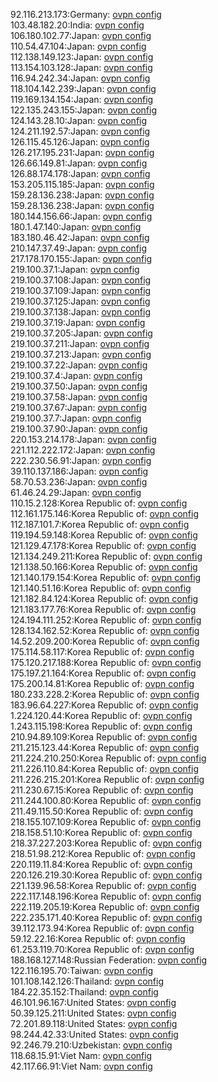 92.116.213.173:Germany: [ovpn config](vpn/92_116_213_173.ovpn)  
103.48.182.20:India: [ovpn config](vpn/103_48_182_20.ovpn)  
106.180.102.77:Japan: [ovpn config](vpn/106_180_102_77.ovpn)  
110.54.47.104:Japan: [ovpn config](vpn/110_54_47_104.ovpn)  
112.138.149.123:Japan: [ovpn config](vpn/112_138_149_123.ovpn)  
113.154.103.128:Japan: [ovpn config](vpn/113_154_103_128.ovpn)  
116.94.242.34:Japan: [ovpn config](vpn/116_94_242_34.ovpn)  
118.104.142.239:Japan: [ovpn config](vpn/118_104_142_239.ovpn)  
119.169.134.154:Japan: [ovpn config](vpn/119_169_134_154.ovpn)  
122.135.243.155:Japan: [ovpn config](vpn/122_135_243_155.ovpn)  
124.143.28.10:Japan: [ovpn config](vpn/124_143_28_10.ovpn)  
124.211.192.57:Japan: [ovpn config](vpn/124_211_192_57.ovpn)  
126.115.45.126:Japan: [ovpn config](vpn/126_115_45_126.ovpn)  
126.217.195.231:Japan: [ovpn config](vpn/126_217_195_231.ovpn)  
126.66.149.81:Japan: [ovpn config](vpn/126_66_149_81.ovpn)  
126.88.174.178:Japan: [ovpn config](vpn/126_88_174_178.ovpn)  
153.205.115.185:Japan: [ovpn config](vpn/153_205_115_185.ovpn)  
159.28.136.238:Japan: [ovpn config](vpn/159_28_136_238.ovpn)  
159.28.136.238:Japan: [ovpn config](vpn/159_28_136_238.ovpn)  
180.144.156.66:Japan: [ovpn config](vpn/180_144_156_66.ovpn)  
180.1.47.140:Japan: [ovpn config](vpn/180_1_47_140.ovpn)  
183.180.46.42:Japan: [ovpn config](vpn/183_180_46_42.ovpn)  
210.147.37.49:Japan: [ovpn config](vpn/210_147_37_49.ovpn)  
217.178.170.155:Japan: [ovpn config](vpn/217_178_170_155.ovpn)  
219.100.37.1:Japan: [ovpn config](vpn/219_100_37_1.ovpn)  
219.100.37.108:Japan: [ovpn config](vpn/219_100_37_108.ovpn)  
219.100.37.109:Japan: [ovpn config](vpn/219_100_37_109.ovpn)  
219.100.37.125:Japan: [ovpn config](vpn/219_100_37_125.ovpn)  
219.100.37.138:Japan: [ovpn config](vpn/219_100_37_138.ovpn)  
219.100.37.19:Japan: [ovpn config](vpn/219_100_37_19.ovpn)  
219.100.37.205:Japan: [ovpn config](vpn/219_100_37_205.ovpn)  
219.100.37.211:Japan: [ovpn config](vpn/219_100_37_211.ovpn)  
219.100.37.213:Japan: [ovpn config](vpn/219_100_37_213.ovpn)  
219.100.37.22:Japan: [ovpn config](vpn/219_100_37_22.ovpn)  
219.100.37.4:Japan: [ovpn config](vpn/219_100_37_4.ovpn)  
219.100.37.50:Japan: [ovpn config](vpn/219_100_37_50.ovpn)  
219.100.37.58:Japan: [ovpn config](vpn/219_100_37_58.ovpn)  
219.100.37.67:Japan: [ovpn config](vpn/219_100_37_67.ovpn)  
219.100.37.7:Japan: [ovpn config](vpn/219_100_37_7.ovpn)  
219.100.37.90:Japan: [ovpn config](vpn/219_100_37_90.ovpn)  
220.153.214.178:Japan: [ovpn config](vpn/220_153_214_178.ovpn)  
221.112.222.172:Japan: [ovpn config](vpn/221_112_222_172.ovpn)  
222.230.56.91:Japan: [ovpn config](vpn/222_230_56_91.ovpn)  
39.110.137.186:Japan: [ovpn config](vpn/39_110_137_186.ovpn)  
58.70.53.236:Japan: [ovpn config](vpn/58_70_53_236.ovpn)  
61.46.24.29:Japan: [ovpn config](vpn/61_46_24_29.ovpn)  
110.15.2.128:Korea Republic of: [ovpn config](vpn/110_15_2_128.ovpn)  
112.161.175.146:Korea Republic of: [ovpn config](vpn/112_161_175_146.ovpn)  
112.187.101.7:Korea Republic of: [ovpn config](vpn/112_187_101_7.ovpn)  
119.194.59.148:Korea Republic of: [ovpn config](vpn/119_194_59_148.ovpn)  
121.129.47.178:Korea Republic of: [ovpn config](vpn/121_129_47_178.ovpn)  
121.134.249.211:Korea Republic of: [ovpn config](vpn/121_134_249_211.ovpn)  
121.138.50.166:Korea Republic of: [ovpn config](vpn/121_138_50_166.ovpn)  
121.140.179.154:Korea Republic of: [ovpn config](vpn/121_140_179_154.ovpn)  
121.140.51.16:Korea Republic of: [ovpn config](vpn/121_140_51_16.ovpn)  
121.182.84.124:Korea Republic of: [ovpn config](vpn/121_182_84_124.ovpn)  
121.183.177.76:Korea Republic of: [ovpn config](vpn/121_183_177_76.ovpn)  
124.194.111.252:Korea Republic of: [ovpn config](vpn/124_194_111_252.ovpn)  
128.134.162.52:Korea Republic of: [ovpn config](vpn/128_134_162_52.ovpn)  
14.52.209.200:Korea Republic of: [ovpn config](vpn/14_52_209_200.ovpn)  
175.114.58.117:Korea Republic of: [ovpn config](vpn/175_114_58_117.ovpn)  
175.120.217.188:Korea Republic of: [ovpn config](vpn/175_120_217_188.ovpn)  
175.197.21.164:Korea Republic of: [ovpn config](vpn/175_197_21_164.ovpn)  
175.200.14.81:Korea Republic of: [ovpn config](vpn/175_200_14_81.ovpn)  
180.233.228.2:Korea Republic of: [ovpn config](vpn/180_233_228_2.ovpn)  
183.96.64.227:Korea Republic of: [ovpn config](vpn/183_96_64_227.ovpn)  
1.224.120.44:Korea Republic of: [ovpn config](vpn/1_224_120_44.ovpn)  
1.243.115.198:Korea Republic of: [ovpn config](vpn/1_243_115_198.ovpn)  
210.94.89.109:Korea Republic of: [ovpn config](vpn/210_94_89_109.ovpn)  
211.215.123.44:Korea Republic of: [ovpn config](vpn/211_215_123_44.ovpn)  
211.224.210.250:Korea Republic of: [ovpn config](vpn/211_224_210_250.ovpn)  
211.226.110.84:Korea Republic of: [ovpn config](vpn/211_226_110_84.ovpn)  
211.226.215.201:Korea Republic of: [ovpn config](vpn/211_226_215_201.ovpn)  
211.230.67.15:Korea Republic of: [ovpn config](vpn/211_230_67_15.ovpn)  
211.244.100.80:Korea Republic of: [ovpn config](vpn/211_244_100_80.ovpn)  
211.49.115.50:Korea Republic of: [ovpn config](vpn/211_49_115_50.ovpn)  
218.155.107.109:Korea Republic of: [ovpn config](vpn/218_155_107_109.ovpn)  
218.158.51.10:Korea Republic of: [ovpn config](vpn/218_158_51_10.ovpn)  
218.37.227.203:Korea Republic of: [ovpn config](vpn/218_37_227_203.ovpn)  
218.51.98.212:Korea Republic of: [ovpn config](vpn/218_51_98_212.ovpn)  
220.119.11.84:Korea Republic of: [ovpn config](vpn/220_119_11_84.ovpn)  
220.126.219.30:Korea Republic of: [ovpn config](vpn/220_126_219_30.ovpn)  
221.139.96.58:Korea Republic of: [ovpn config](vpn/221_139_96_58.ovpn)  
222.117.148.196:Korea Republic of: [ovpn config](vpn/222_117_148_196.ovpn)  
222.119.205.19:Korea Republic of: [ovpn config](vpn/222_119_205_19.ovpn)  
222.235.171.40:Korea Republic of: [ovpn config](vpn/222_235_171_40.ovpn)  
39.112.173.94:Korea Republic of: [ovpn config](vpn/39_112_173_94.ovpn)  
59.12.22.16:Korea Republic of: [ovpn config](vpn/59_12_22_16.ovpn)  
61.253.119.70:Korea Republic of: [ovpn config](vpn/61_253_119_70.ovpn)  
188.168.127.148:Russian Federation: [ovpn config](vpn/188_168_127_148.ovpn)  
122.116.195.70:Taiwan: [ovpn config](vpn/122_116_195_70.ovpn)  
101.108.142.126:Thailand: [ovpn config](vpn/101_108_142_126.ovpn)  
184.22.35.152:Thailand: [ovpn config](vpn/184_22_35_152.ovpn)  
46.101.96.167:United States: [ovpn config](vpn/46_101_96_167.ovpn)  
50.39.125.211:United States: [ovpn config](vpn/50_39_125_211.ovpn)  
72.201.89.118:United States: [ovpn config](vpn/72_201_89_118.ovpn)  
98.244.42.33:United States: [ovpn config](vpn/98_244_42_33.ovpn)  
92.246.79.210:Uzbekistan: [ovpn config](vpn/92_246_79_210.ovpn)  
118.68.15.91:Viet Nam: [ovpn config](vpn/118_68_15_91.ovpn)  
42.117.66.91:Viet Nam: [ovpn config](vpn/42_117_66_91.ovpn)  
